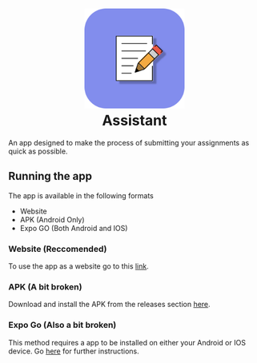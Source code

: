 <h1 align="center">
  <img src="https://github.com/bruhmoment6420/assistant/blob/main/assets/icon.png" width="200" height="200"/><br/>
  Assistant
</h1>

An app designed to make the process of submitting your assignments as quick as possible.
## Running the app
The app is available in the following formats
- Website 
- APK (Android Only)
- Expo GO (Both Android and IOS)
### Website (Reccomended)
To use the app as a website go to this [link](https://assignment-assistant.netlify.app/).
### APK (A bit broken)
Download and install the APK from the releases section [here](bruh.com).
### Expo Go (Also a bit broken)
This method requires a app to be installed on either your Android or IOS device. Go [here](https://expo.io/@tahlial/projects/assistant) for further instructions.

